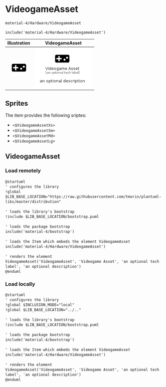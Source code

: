 # VideogameAsset


```text
material-4/Hardware/VideogameAsset
```

```text
include('material-4/Hardware/VideogameAsset')
```



| Illustration | VideogameAsset |
| :---: | :---: |
| ![illustration for Illustration](../../material-4/Hardware/VideogameAsset.png) | ![illustration for VideogameAsset](../../material-4/Hardware/VideogameAsset.Local.png) |



## Sprites
The item provides the following sriptes:

- `<$VideogameAssetXs>`
- `<$VideogameAssetSm>`
- `<$VideogameAssetMd>`
- `<$VideogameAssetLg>`





## VideogameAsset

### Load remotely
```plantuml
@startuml
' configures the library
!global $LIB_BASE_LOCATION="https://raw.githubusercontent.com/tmorin/plantuml-libs/master/distribution"

' loads the library's bootstrap
!include $LIB_BASE_LOCATION/bootstrap.puml

' loads the package bootstrap
include('material-4/bootstrap')

' loads the Item which embeds the element VideogameAsset
include('material-4/Hardware/VideogameAsset')

' renders the element
VideogameAsset('VideogameAsset', 'Videogame Asset', 'an optional tech label', 'an optional description')
@enduml
```

### Load locally
```plantuml
@startuml
' configures the library
!global $INCLUSION_MODE="local"
!global $LIB_BASE_LOCATION="../.."

' loads the library's bootstrap
!include $LIB_BASE_LOCATION/bootstrap.puml

' loads the package bootstrap
include('material-4/bootstrap')

' loads the Item which embeds the element VideogameAsset
include('material-4/Hardware/VideogameAsset')

' renders the element
VideogameAsset('VideogameAsset', 'Videogame Asset', 'an optional tech label', 'an optional description')
@enduml
```

